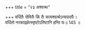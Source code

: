 +++
title = "२३ अश्वत्थः"

+++
वर्धितैः सेवितैः किं तैः सत्यश्वत्थेऽन्यपादपैः।  
वर्धितो नरकाद्रक्षेत्स्पृष्टोऽरिष्टानि हन्ति यः॥ 145 ॥  